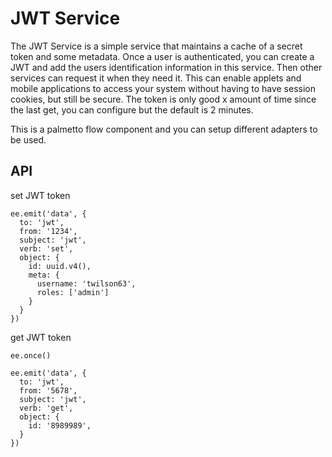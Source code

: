 # JWT Service

The JWT Service is a simple service that maintains a 
cache of a secret token and some metadata. Once a user
is authenticated, you can create a JWT and add the users
identification information in this service. Then other
services can request it when they need it. This can enable
applets and mobile applications to access your system without
having to have session cookies, but still be secure. The token
is only good x amount of time since the last get, you can 
configure but the default is 2 minutes.

This is a palmetto flow component and you can setup different
adapters to be used.

## API

set JWT token

```
ee.emit('data', { 
  to: 'jwt', 
  from: '1234',
  subject: 'jwt',
  verb: 'set',
  object: {
    id: uuid.v4(),
    meta: {
      username: 'twilson63',
      roles: ['admin']
    }
  }
})
```

get JWT token
```
ee.once()

ee.emit('data', {
  to: 'jwt',
  from: '5678',
  subject: 'jwt',
  verb: 'get',
  object: {
    id: '8989989',
  }
})
```
